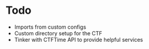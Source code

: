 # Todo

- Imports from custom configs
- Custom directory setup for the CTF
- Tinker with CTFTime API to provide helpful services
